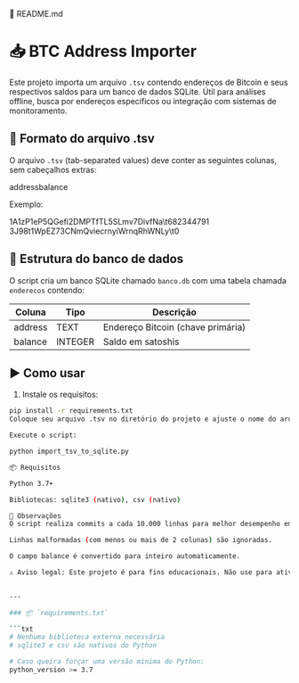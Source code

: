 📄 README.md
# 📥 BTC Address Importer

Este projeto importa um arquivo `.tsv` contendo endereços de Bitcoin e seus respectivos saldos para um banco de dados SQLite. Útil para análises offline, busca por endereços específicos ou integração com sistemas de monitoramento.

## 🧾 Formato do arquivo .tsv

O arquivo `.tsv` (tab-separated values) deve conter as seguintes colunas, sem cabeçalhos extras:

address<TAB>balance

Exemplo:

1A1zP1eP5QGefi2DMPTfTL5SLmv7DivfNa\t682344791
3J98t1WpEZ73CNmQviecrnyiWrnqRhWNLy\t0


## 📂 Estrutura do banco de dados

O script cria um banco SQLite chamado `banco.db` com uma tabela chamada `enderecos` contendo:

| Coluna  | Tipo    | Descrição                          |
|---------|---------|------------------------------------|
| address | TEXT    | Endereço Bitcoin (chave primária) |
| balance | INTEGER | Saldo em satoshis                 |

## ▶️ Como usar

1. Instale os requisitos:
```bash
pip install -r requirements.txt
Coloque seu arquivo .tsv no diretório do projeto e ajuste o nome do arquivo no script, se necessário.

Execute o script:

python import_tsv_to_sqlite.py

📦 Requisitos

Python 3.7+

Bibliotecas: sqlite3 (nativo), csv (nativo)

🧠 Observações
O script realiza commits a cada 10.000 linhas para melhor desempenho em grandes volumes.

Linhas malformadas (com menos ou mais de 2 colunas) são ignoradas.

O campo balance é convertido para inteiro automaticamente.

⚠️ Aviso legal: Este projeto é para fins educacionais. Não use para atividades maliciosas ou para explorar sistemas sem permissão.

 
---

### 📦 `requirements.txt`

```txt
# Nenhuma biblioteca externa necessária
# sqlite3 e csv são nativos do Python

# Caso queira forçar uma versão mínima do Python:
python_version >= 3.7
